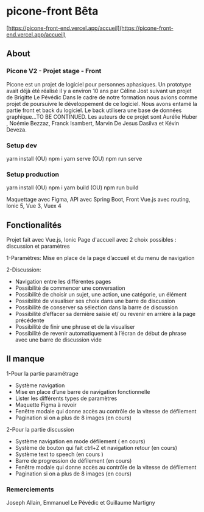 
# picone-front Bêta

[https://picone-front-end.vercel.app/accueil](https://picone-front-end.vercel.app/accueil)



## About
### Picone V2 - Projet stage - Front

Picone est un projet de logiciel pour personnes aphasiques.
Un prototype avait déjà été réalisé il y a  environ 10 ans par Céline Jost suivant un projet de Brigitte Le Pévédic
Dans le cadre de notre formation nous avions comme projet de poursuivre le développement de ce logiciel. 
Nous avons entamé la partie front et back du logiciel. Le back utilisera une base de données graphique...TO BE CONTINUED.
Les auteurs de ce projet sont Aurélie Huber , Noémie Bezzaz, Franck Isambert, Marvin De Jesus Dasilva et Kévin Deveza.


### Setup dev
yarn install (OU) npm i 
yarn serve (OU) npm run serve

### Setup production
yarn install (OU) npm i 
yarn build (OU) npm run build

Maquettage avec Figma, API avec Spring Boot, Front Vue.js avec routing, Ionic 5, Vue 3, Vuex 4

## Fonctionalités
Projet fait avec Vue.js, Ionic
Page d'accueil avec 2 choix possibles : discussion et paramètres

1-Paramètres: Mise en place de la page d’accueil et du menu de navigation

2-Discussion: 
- Navigation entre les différentes pages
- Possibilité de commencer une conversation
- Possibilité de choisir un sujet, une action, une catégorie, un élément
- Possibilité de visualiser ses choix dans une barre de discussion
- Possibilité de conserver sa sélection dans la barre de discussion
- Possibilité d’effacer sa dernière saisie et/ ou revenir en arrière à la page précédente
- Possibilité de finir une phrase et de la visualiser
- Possibilité de revenir automatiquement à l’écran de début de phrase avec une barre de discussion vide

## Il manque
1-Pour la partie paramétrage
- Système navigation 
- Mise en place d’une barre de navigation fonctionnelle
- Lister les différents types de paramètres
- Maquette Figma à revoir
- Fenêtre modale qui donne accès au  contrôle de la vitesse de défilement 
- Pagination si on a plus de 8 images (en cours)

2-Pour la partie discussion
- Système navigation en mode défilement ( en cours)
- Système de bouton qui fait ctrl+Z et navigation retour (en cours)
- Système text to speech (en cours )
- Barre de progression de défilement (en cours) 
- Fenêtre modale qui donne accès au  contrôle de la vitesse de défilement 
- Pagination si on a plus de 8 images (en cours)

### Remerciements
Joseph Allain, Emmanuel Le Pévédic et Guillaume Martigny





